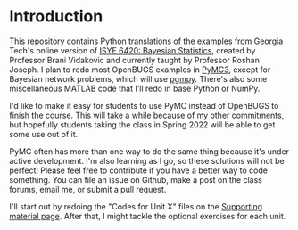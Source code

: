 # Introduction

This repository contains Python translations of the examples from Georgia Tech's online version of [ISYE 6420: Bayesian Statistics](https://www2.isye.gatech.edu/isye6420/), created by Professor Brani Vidakovic and currently taught by Professor Roshan Joseph. I plan to redo most OpenBUGS examples in [PyMC3](https://docs.pymc.io/), except for Bayesian network problems, which will use [pgmpy](https://pgmpy.org/). There's also some miscellaneous MATLAB code that I'll redo in base Python or NumPy.

I'd like to make it easy for students to use PyMC instead of OpenBUGS to finish the course. This will take a while because of my other commitments, but hopefully students taking the class in Spring 2022 will be able to get some use out of it. 

PyMC often has more than one way to do the same thing because it's under active development. I'm also learning as I go, so these solutions will not be perfect! Please feel free to contribute if you have a better way to code something. You can file an issue on Github, make a post on the class forums, email me, or submit a pull request.

I'll start out by redoing the "Codes for Unit X" files on the [Supporting material page](https://www2.isye.gatech.edu/isye6420/supporting.html). After that, I might tackle the optional exercises for each unit.
